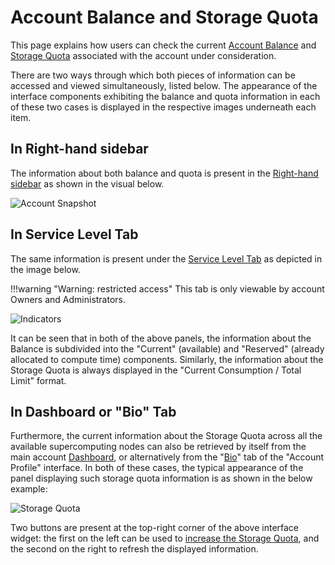 # Account Balance and Storage Quota

This page explains how users can check the current [Account Balance](../balance.md) and [Storage Quota](../quota.md) associated with the account under consideration. 

There are two ways through which both pieces of information can be accessed and viewed simultaneously, listed below. The appearance of the interface components exhibiting the balance and quota information in each of these two cases is displayed in the respective images underneath each item.

## In Right-hand sidebar

The information about both balance and quota is present in the [Right-hand sidebar](../../ui/right-sidebar.md) as shown in the visual below.

![Account Snapshot](/images/account-snapshot.png "Account Snapshot")

## In Service Level Tab

The same information is present under the [Service Level Tab](../ui/service-level.md) as depicted in the image below.

!!!warning "Warning: restricted access"
    This tab is only viewable by account Owners and Administrators.

![Indicators](/images/indicators.png "Indicators")

It can be seen that in both of the above panels, the information about the Balance is subdivided into the "Current" (available) and "Reserved" (already allocated to compute time) components. Similarly, the information about the Storage Quota is always displayed in the "Current Consumption / Total Limit" format.

## In Dashboard or "Bio" Tab

Furthermore, the current information about the Storage Quota across all the available supercomputing nodes can also be retrieved by itself from the main account [Dashboard](../../ui/specific/dashboard.md), or alternatively from the "[Bio](../ui/bio.md)" tab of the "Account Profile" interface. In both of these cases, the typical appearance of the panel displaying such storage quota information is as shown in the below example:

![Storage Quota](/images/storage-quota.png "Storage Quota")

Two buttons are present at the top-right corner of the above interface widget: the first on the left <i class="zmdi zmdi-plus zmdi-hc-border"></i> can be used to [increase the Storage Quota](increase-quota.md), and the second on the right <i class="zmdi zmdi-refresh-alt zmdi-hc-border"></i> to refresh the displayed information. 

